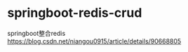 # springboot-redis-crud
springboot整合redis
https://blog.csdn.net/niangou0915/article/details/90668805
